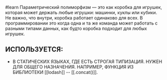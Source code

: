 #learn 
Параметрический полиморфизм — это как коробка для игрушек, которая может держать любые игрушки: машинки, куклы или кубики. Не важно, что внутри, коробка работает одинаково для всех. В программировании это когда одна и та же команда может работать с разными типами данных, как будто коробка подходит для любых игрушек.

## ИСПОЛЬЗУЕТСЯ:

+ В СТАТИЧЕСКИХ ЯЗЫКАХ, ГДЕ ЕСТЬ СТРОГАЯ ТИПИЗАЦИЯ. НУЖЕН ДЛЯ ОБЩЕГО НАЗНАЧЕНИЯ. НАПРИМЕР, ФУНКЦИЯ ИЗ БИБЛИОТЕКИ [[lodash]] -- [[.concat()]].